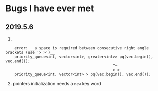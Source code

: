 # Bugs I have ever met
## 2019.5.6
1. 
```
    error: __a space is required between consecutive right angle brackets (use '> >')__
    priority_queue<int, vector<int>, greater<int>> pq(vec.begin(), vec.end());
                                                ^~
                                                > >
    priority_queue<int, vector<int> > pq(vec.begin(), vec.end());
```
2. pointers initialization needs a `new` key word